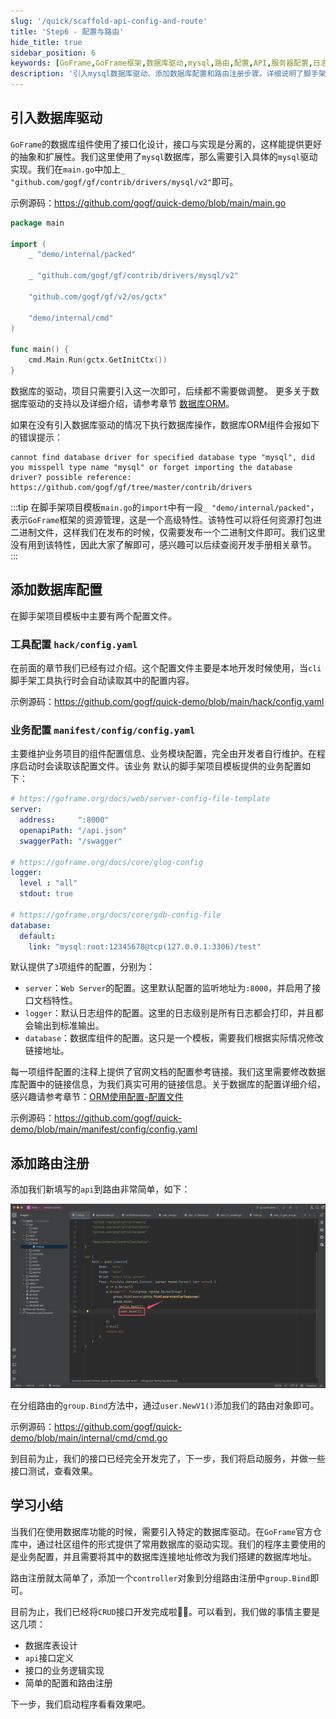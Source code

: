 ```yaml
---
slug: '/quick/scaffold-api-config-and-route'
title: 'Step6 - 配置与路由'
hide_title: true
sidebar_position: 6
keywords: [GoFrame,GoFrame框架,数据库驱动,mysql,路由,配置,API,服务器配置,日志模块,业务模块]
description: '引入mysql数据库驱动、添加数据库配置和路由注册步骤。详细说明了脚手架项目模板中的配置，包括工具配置和业务配置，以及如何进行配置文件的修改。'
---
```



## 引入数据库驱动

`GoFrame`的数据库组件使用了接口化设计，接口与实现是分离的，这样能提供更好的抽象和扩展性。我们这里使用了`mysql`数据库，那么需要引入具体的`mysql`驱动实现。我们在`main.go`中加上`_ "github.com/gogf/gf/contrib/drivers/mysql/v2"`即可。

示例源码：https://github.com/gogf/quick-demo/blob/main/main.go

```go title="main.go"
package main

import (
    _ "demo/internal/packed"

    _ "github.com/gogf/gf/contrib/drivers/mysql/v2"

    "github.com/gogf/gf/v2/os/gctx"

    "demo/internal/cmd"
)

func main() {
    cmd.Main.Run(gctx.GetInitCtx())
}
```
数据库的驱动，项目只需要引入这一次即可，后续都不需要做调整。
更多关于数据库驱动的支持以及详细介绍，请参考章节 [数据库ORM](../../../docs/核心组件/数据库ORM/数据库ORM.md)。

如果在没有引入数据库驱动的情况下执行数据库操作，数据库ORM组件会报如下的错误提示：
```text
cannot find database driver for specified database type "mysql", did you misspell type name "mysql" or forget importing the database driver? possible reference: https://github.com/gogf/gf/tree/master/contrib/drivers
```

:::tip
在脚手架项目模板`main.go`的`import`中有一段`_ "demo/internal/packed"`，表示`GoFrame`框架的资源管理，这是一个高级特性。该特性可以将任何资源打包进二进制文件，这样我们在发布的时候，仅需要发布一个二进制文件即可。我们这里没有用到该特性，因此大家了解即可，感兴趣可以后续查阅开发手册相关章节。
:::


## 添加数据库配置

在脚手架项目模板中主要有两个配置文件。

### 工具配置 `hack/config.yaml`
在前面的章节我们已经有过介绍。这个配置文件主要是本地开发时候使用，当`cli`脚手架工具执行时会自动读取其中的配置内容。

示例源码：https://github.com/gogf/quick-demo/blob/main/hack/config.yaml

### 业务配置 `manifest/config/config.yaml`
主要维护业务项目的组件配置信息、业务模块配置，完全由开发者自行维护。在程序启动时会读取该配置文件。该业务
默认的脚手架项目模板提供的业务配置如下：
```yaml title="manifest/config/config.yaml"
# https://goframe.org/docs/web/server-config-file-template
server:
  address:     ":8000"
  openapiPath: "/api.json"
  swaggerPath: "/swagger"

# https://goframe.org/docs/core/glog-config
logger:
  level : "all"
  stdout: true

# https://goframe.org/docs/core/gdb-config-file
database:
  default:
    link: "mysql:root:12345678@tcp(127.0.0.1:3306)/test"
```

默认提供了`3`项组件的配置，分别为：
- `server`：`Web Server`的配置。这里默认配置的监听地址为`:8000`，并启用了接口文档特性。
- `logger`：默认日志组件的配置。这里的日志级别是所有日志都会打印，并且都会输出到标准输出。
- `database`：数据库组件的配置。这只是一个模板，需要我们根据实际情况修改链接地址。

每一项组件配置的注释上提供了官网文档的配置参考链接。我们这里需要修改数据库配置中的链接信息，为我们真实可用的链接信息。关于数据库的配置详细介绍，感兴趣请参考章节：[ORM使用配置-配置文件](../../../docs/核心组件/数据库ORM/ORM使用配置/ORM使用配置-配置文件.md)

示例源码：https://github.com/gogf/quick-demo/blob/main/manifest/config/config.yaml

## 添加路由注册

添加我们新填写的`api`到路由非常简单，如下：

![goframe路由注册](QQ_1731680426319.png)

在分组路由的`group.Bind`方法中，通过`user.NewV1()`添加我们的路由对象即可。

示例源码：https://github.com/gogf/quick-demo/blob/main/internal/cmd/cmd.go

到目前为止，我们的接口已经完全开发完了，下一步，我们将启动服务，并做一些接口测试，查看效果。

## 学习小结


当我们在使用数据库功能的时候，需要引入特定的数据库驱动。在`GoFrame`官方仓库中，通过社区组件的形式提供了常用数据库的驱动实现。我们的程序主要使用的是业务配置，并且需要将其中的数据库连接地址修改为我们搭建的数据库地址。

路由注册就太简单了，添加一个`controller`对象到分组路由注册中`group.Bind`即可。

目前为止，我们已经将`CRUD`接口开发完成啦👏👏。可以看到，我们做的事情主要是这几项：
- 数据库表设计
- `api`接口定义
- 接口的业务逻辑实现
- 简单的配置和路由注册

下一步，我们启动程序看看效果吧。
